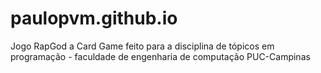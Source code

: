 # paulopvm.github.io
Jogo RapGod a Card Game feito para a disciplina de tópicos em programação - faculdade de engenharia de computação PUC-Campinas
